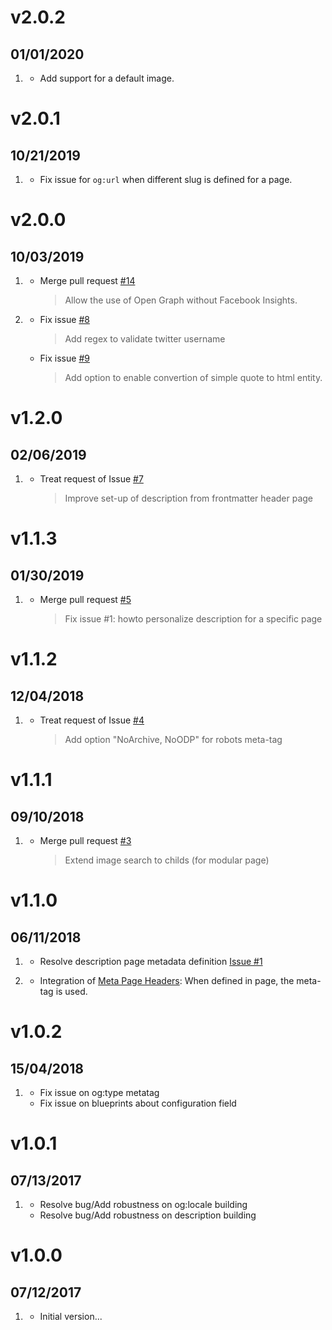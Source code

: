 
# v2.0.2
## 01/01/2020

1. [](#new)
    * Add support for a default image.


# v2.0.1
## 10/21/2019

1. [](#bugfix)
    * Fix issue for `og:url` when different slug is defined for a page.


# v2.0.0
## 10/03/2019

1. [](#new)
    * Merge pull request [#14](https://github.com/clemdesign/grav-plugin-social-seo-metatags/pull/14)
       > Allow the use of Open Graph without Facebook Insights.

2. [](#bugfix)
    * Fix issue [#8](https://github.com/clemdesign/grav-plugin-social-seo-metatags/issues/8)
       > Add regex to validate twitter username
    * Fix issue [#9](https://github.com/clemdesign/grav-plugin-social-seo-metatags/issues/9)
       > Add option to enable convertion of simple quote to html entity.


# v1.2.0
## 02/06/2019

1. [](#improved)
    * Treat request of Issue [#7](https://github.com/clemdesign/grav-plugin-social-seo-metatags/issues/7)
       > Improve set-up of description from frontmatter header page


# v1.1.3
## 01/30/2019

1. [](#bugfix)
    * Merge pull request [#5](https://github.com/clemdesign/grav-plugin-social-seo-metatags/pull/5)
       > Fix issue #1: howto personalize description for a specific page


# v1.1.2
## 12/04/2018

1. [](#improved)
    * Treat request of Issue [#4](https://github.com/clemdesign/grav-plugin-social-seo-metatags/issues/4)
       > Add option "NoArchive, NoODP" for robots meta-tag


# v1.1.1
## 09/10/2018

1. [](#improved)
    * Merge pull request [#3](https://github.com/clemdesign/grav-plugin-social-seo-metatags/pull/3)
       > Extend image search to childs (for modular page)

# v1.1.0
## 06/11/2018

1. [](#bugfix)
    * Resolve description page metadata definition [Issue #1](https://github.com/clemdesign/grav-plugin-social-seo-metatags/issues/1)

2. [](#new)
    * Integration of [Meta Page Headers](https://learn.getgrav.org/content/headers#meta-page-headers): When defined in page, the meta-tag is used.

# v1.0.2
## 15/04/2018

1. [](#bugfix)
    * Fix issue on og:type metatag
    * Fix issue on blueprints about configuration field

# v1.0.1
## 07/13/2017

1. [](#bugfix)
    * Resolve bug/Add robustness on og:locale building
    * Resolve bug/Add robustness on description building

# v1.0.0
##  07/12/2017

1. [](#new)
    * Initial version...
